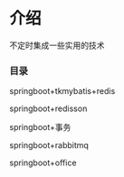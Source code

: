 # 介绍
不定时集成一些实用的技术
### 目录
springboot+tkmybatis+redis


springboot+redisson


springboot+事务


springboot+rabbitmq


springboot+office



